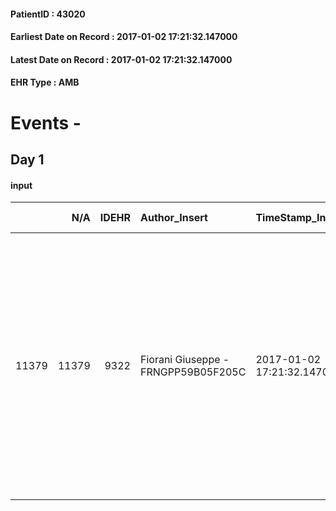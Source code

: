 
#### PatientID : 43020
#### Earliest Date on Record : 2017-01-02 17:21:32.147000
#### Latest Date on Record : 2017-01-02 17:21:32.147000
#### EHR Type : AMB

# Events - 

## Day 1

#### input
|       |    N/A |   IDEHR | Author_Insert                       | TimeStamp_Insert           | EHRType   |   PatientID |   IDDigitalSignDocument | persone_vicine   |   Unnamed: 0_x.1 |   IDANAMNESI_SOCIALE | Patient   | FamigliaAltro   | Paziente_T   | FamigliaAltro_T   |   Non_Rilevabile_x.1 | Note_Non_Rilevabile_x.1   | opt_Problemi   | Note_I                                                                                                                                                                                                                                                                                                           | ds_note_timori                                                                                                                                                                                                                                                                                                                       | opt_paziente_a   | opt_famiglia_a   | opt_adeguatezza   | opt_paziente_solo   | ds_note_con                                                                                                                                      | opt_presente_assente   | Presenza_minori   | Caregiver_principale                                         | opt_capacita   | opt_necessario   | opt_presente   | opt_risorse_ec   | opt_paziente_psi   | opt_Ins_vol   | opt_paziente_ad   | opt_caregiver_ad   | opt_esenzione   | opt_inv_civile   | Needs     | Fragility   | opt_disponibilita_f   | opt_indennita_acc   | opt_legge   | opt_famiglia_psi   | opt_disponibilit_paz   |
|------:|-------:|--------:|:------------------------------------|:---------------------------|:----------|------------:|------------------------:|:-----------------|-----------------:|---------------------:|:----------|:----------------|:-------------|:------------------|---------------------:|:--------------------------|:---------------|:-----------------------------------------------------------------------------------------------------------------------------------------------------------------------------------------------------------------------------------------------------------------------------------------------------------------|:-------------------------------------------------------------------------------------------------------------------------------------------------------------------------------------------------------------------------------------------------------------------------------------------------------------------------------------|:-----------------|:-----------------|:------------------|:--------------------|:-------------------------------------------------------------------------------------------------------------------------------------------------|:-----------------------|:------------------|:-------------------------------------------------------------|:---------------|:-----------------|:---------------|:-----------------|:-------------------|:--------------|:------------------|:-------------------|:----------------|:-----------------|:----------|:------------|:----------------------|:--------------------|:------------|:-------------------|:-----------------------|
| 11379 |  11379 |    9322 | Fiorani Giuseppe - FRNGPP59B05F205C | 2017-01-02 17:21:32.147000 | AMB       |       43020 |                  601392 | N/A              |             4923 |                 3205 | No#0      | Si#1            | No#0         | Si#1              |                    0 | NR                        | No#0           | Pz inconsapevole della diagnosi oncologica,diagnosticata durante il ricovero ospedaliero,ancora attivo. La nuora e la nipote sono state rese edotte dai sanitari in merito all'assenza di spazi di trattamento e alla necessit√†,stante la situazione clinica della pz di un suo trasferimento presso un hospice | Le paure della nuora e della nipote riguardano l'assenza di un care giver (la pz vive da sola fino alla met√† del mese di dicembre);pertanto durante il colloquio si identifica nell'hospice la struttura di accoglienza per una gestione post ospedaliera ,tenuto conto che la pz ha un esteso interessamento neoplastico al fegato | Indefinite#2     | Congruenti#1     | Si#1              | Si#1                | La pz √® vedova dal 2011 e viveva da sola. A distanza √® seguita da una nuora,moglie del figlio unico,deceduto nel 2008 e la loro figlia Sabrina | Assente#0              | No#0              | Seguita a distanza dalla nuora Angela e dalla nipote Sabrina | Adeguato#0     | Si#1             | No#0           | Adeguate#1       | No#0               | No#0          | Problematica#0    | Totale#2           | No#0            | No#0             | Clinici#0 | nessuna#0   | Si#1                  | No#0                | No#0        | No#0               | No#0                   |


